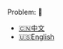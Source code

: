 Problem: :link: 
- [:cn:中文](https://leetcode-cn.com/problems/climbing-stairs)
- [:us:English](https://leetcode.com/problems/climbing-stairs)